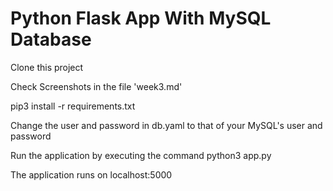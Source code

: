 # Python Flask App With MySQL Database

Clone this project

Check Screenshots in the file 'week3.md'

pip3 install -r requirements.txt

Change the user and password in db.yaml to that of your MySQL's user and password

Run the application by executing the command python3 app.py

The application runs on localhost:5000

